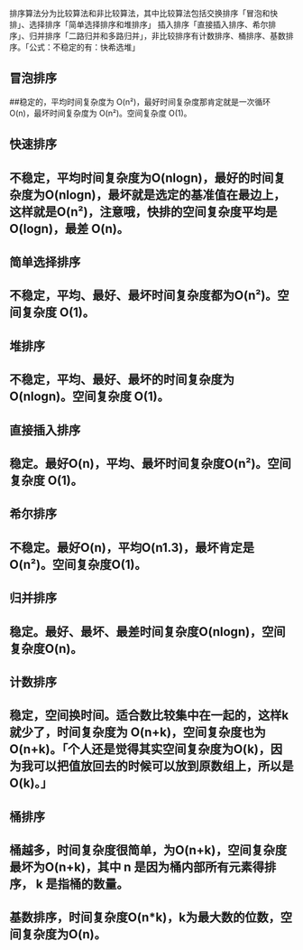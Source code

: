 排序算法分为比较算法和非比较算法，其中比较算法包括交换排序「冒泡和快排」、选择排序「简单选择排序和堆排序」
插入排序「直接插入排序、希尔排序」、归并排序「二路归并和多路归并」，非比较排序有计数排序、桶排序、基数排序。「公式：不稳定的有：快希选堆」

## 冒泡排序
##稳定的，平均时间复杂度为 O(n²)，最好时间复杂度那肯定就是一次循环 O(n)，最坏时间复杂度为 O(n²)。空间复杂度 O(1)。
## 快速排序
## 不稳定，平均时间复杂度为O(nlogn)，最好的时间复杂度为O(nlogn)，最坏就是选定的基准值在最边上，这样就是O(n²)，注意哦，快排的空间复杂度平均是 O(logn)，最差 O(n)。
## 简单选择排序
## 不稳定，平均、最好、最坏时间复杂度都为O(n²)。空间复杂度 O(1)。
## 堆排序
## 不稳定，平均、最好、最坏的时间复杂度为O(nlogn)。空间复杂度 O(1)。
## 直接插入排序
## 稳定。最好O(n)，平均、最坏时间复杂度O(n²)。空间复杂度 O(1)。
## 希尔排序
## 不稳定。最好O(n)，平均O(n1.3)，最坏肯定是O(n²)。空间复杂度O(1)。
## 归并排序
## 稳定。最好、最坏、最差时间复杂度O(nlogn)，空间复杂度O(n)。
## 计数排序
## 稳定，空间换时间。适合数比较集中在一起的，这样k就少了，时间复杂度为 O(n+k)，空间复杂度也为O(n+k)。「个人还是觉得其实空间复杂度为O(k)，因为我可以把值放回去的时候可以放到原数组上，所以是O(k)。」
## 桶排序
## 桶越多，时间复杂度很简单，为O(n+k)，空间复杂度最坏为O(n+k)，其中 n 是因为桶内部所有元素得排序， k 是指桶的数量。
## 基数排序，时间复杂度O(n*k)，k为最大数的位数，空间复杂度为O(n)。